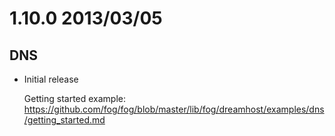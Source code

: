 # 1.10.0 2013/03/05

## DNS

* Initial release

  Getting started example: https://github.com/fog/fog/blob/master/lib/fog/dreamhost/examples/dns/getting_started.md

